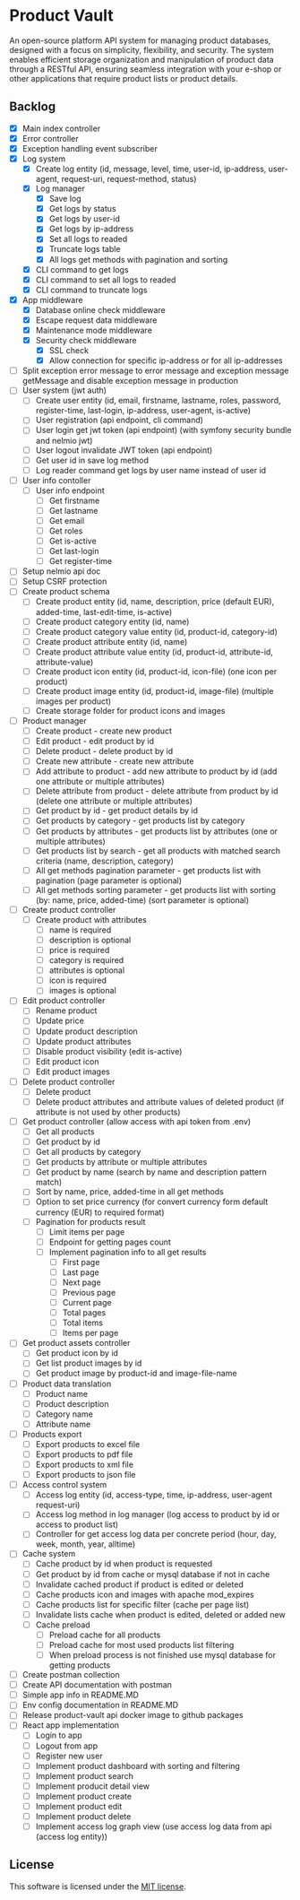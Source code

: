 # Product Vault
An open-source platform API system for managing product databases, designed with a focus on simplicity, flexibility, and security. The system enables efficient storage organization and manipulation of product data through a RESTful API, ensuring seamless integration with your e-shop or other applications that require product lists or product details.

## Backlog
- [X] Main index controller
- [X] Error controller
- [X] Exception handling event subscriber
- [X] Log system
    - [X] Create log entity (id, message, level, time, user-id, ip-address, user-agent, request-uri, request-method, status)
    - [X] Log manager
        - [X] Save log
        - [X] Get logs by status
        - [X] Get logs by user-id
        - [X] Get logs by ip-address
        - [X] Set all logs to readed
        - [X] Truncate logs table
        - [X] All logs get methods with pagination and sorting
    - [X] CLI command to get logs
    - [X] CLI command to set all logs to readed
    - [X] CLI command to truncate logs
- [X] App middleware
    - [X] Database online check middleware
    - [X] Escape request data middleware
    - [X] Maintenance mode middleware
    - [X] Security check middleware
        - [X] SSL check
        - [X] Allow connection for specific ip-address or for all ip-addresses
- [ ] Split exception error message to error message and exception message getMessage and disable exception message in production
- [ ] User system (jwt auth)
    - [ ] Create user entity (id, email, firstname, lastname, roles, password, register-time, last-login, ip-address, user-agent, is-active)
    - [ ] User registration (api endpoint, cli command)
    - [ ] User login get jwt token (api endpoint) (with symfony security bundle and nelmio jwt)
    - [ ] User logout invalidate JWT token (api endpoint)
    - [ ] Get user id in save log method
    - [ ] Log reader command get logs by user name instead of user id
- [ ] User info contoller
    - [ ] User info endpoint
        - [ ] Get firstname
        - [ ] Get lastname
        - [ ] Get email
        - [ ] Get roles
        - [ ] Get is-active
        - [ ] Get last-login
        - [ ] Get register-time
- [ ] Setup nelmio api doc
- [ ] Setup CSRF protection
- [ ] Create product schema
    - [ ] Create product entity (id, name, description, price (default EUR), added-time, last-edit-time, is-active)
    - [ ] Create product category entity (id, name)
    - [ ] Create product category value entity (id, product-id, category-id)
    - [ ] Create product attribute entity (id, name)
    - [ ] Create product attribute value entity (id, product-id, attribute-id, attribute-value)
    - [ ] Create product icon entity (id, product-id, icon-file) (one icon per product)
    - [ ] Create product image entity (id, product-id, image-file) (multiple images per product)
    - [ ] Create storage folder for product icons and images
- [ ] Product manager
    - [ ] Create product - create new product
    - [ ] Edit product - edit product by id
    - [ ] Delete product - delete product by id
    - [ ] Create new attribute - create new attribute
    - [ ] Add attribute to product - add new attribute to product by id (add one attribute or multiple attributes)
    - [ ] Delete attribute from product - delete attribute from product by id (delete one attribute or multiple attributes)
    - [ ] Get product by id - get product details by id
    - [ ] Get products by category - get products list by category
    - [ ] Get products by attributes - get products list by attributes (one or multiple attributes)
    - [ ] Get products list by search - get all products with matched search criteria (name, description, category)
    - [ ] All get methods pagination parameter - get products list with pagination (page parameter is optional)
    - [ ] All get methods sorting parameter - get products list with sorting (by: name, price, added-time) (sort parameter is optional)
- [ ] Create product controller
    - [ ] Create product with attributes
        - [ ] name is required
        - [ ] description is optional
        - [ ] price is required
        - [ ] category is required
        - [ ] attributes is optional
        - [ ] icon is required
        - [ ] images is optional
- [ ] Edit product controller
    - [ ] Rename product
    - [ ] Update price
    - [ ] Update product description
    - [ ] Update product attributes
    - [ ] Disable product visibility (edit is-active)
    - [ ] Edit product icon
    - [ ] Edit product images
- [ ] Delete product controller
    - [ ] Delete product
    - [ ] Delete product attributes and attribute values of deleted product (if attribute is not used by other products)
- [ ] Get product controller (allow access with api token from .env)
    - [ ] Get all products
    - [ ] Get product by id
    - [ ] Get all products by category
    - [ ] Get products by attribute or multiple attributes
    - [ ] Get product by name (search by name and description pattern match)
    - [ ] Sort by name, price, added-time in all get methods
    - [ ] Option to set price currency (for convert currency form default currency (EUR) to required format)
    - [ ] Pagination for products result
        - [ ] Limit items per page
        - [ ] Endpoint for getting pages count
        - [ ] Implement pagination info to all get results
            - [ ] First page
            - [ ] Last page
            - [ ] Next page
            - [ ] Previous page
            - [ ] Current page
            - [ ] Total pages
            - [ ] Total items
            - [ ] Items per page
- [ ] Get product assets controller
    - [ ] Get product icon by id
    - [ ] Get list product images by id
    - [ ] Get product image by product-id and image-file-name
- [ ] Product data translation
    - [ ] Product name
    - [ ] Product description
    - [ ] Category name
    - [ ] Attribute name
- [ ] Products export
    - [ ] Export products to excel file
    - [ ] Export products to pdf file 
    - [ ] Export products to xml file
    - [ ] Export products to json file
- [ ] Access control system
    - [ ] Access log entity (id, access-type, time, ip-address, user-agent request-uri)
    - [ ] Access log method in log manager (log access to product by id or access to product list)
    - [ ] Controller for get access log data per concrete period (hour, day, week, month, year, alltime)
- [ ] Cache system
    - [ ] Cache product by id when product is requested
    - [ ] Get product by id from cache or mysql database if not in cache
    - [ ] Invalidate cached product if product is edited or deleted
    - [ ] Cache products icon and images with apache mod_expires
    - [ ] Cache products list for specific filter (cache per page list)
    - [ ] Invalidate lists cache when product is edited, deleted or added new
    - [ ] Cache preload
        - [ ] Preload cache for all products
        - [ ] Preload cache for most used products list filtering
        - [ ] When preload process is not finished use mysql database for getting products
- [ ] Create postman collection
- [ ] Create API documentation with postman
- [ ] Simple app info in README.MD
- [ ] Env config documentation in README.MD
- [ ] Release product-vault api docker image to github packages
- [ ] React app implementation
    - [ ] Login to app
    - [ ] Logout from app
    - [ ] Register new user
    - [ ] Implement product dashboard with sorting and filtering
    - [ ] Implement product search
    - [ ] Implement producit detail view
    - [ ] Implement product create
    - [ ] Implement product edit
    - [ ] Implement product delete
    - [ ] Implement access log graph view (use access log data from api (access log entity))

## License
This software is licensed under the [MIT license](https://github.com/lukasbecvar/product-vault/blob/main/LICENSE).
